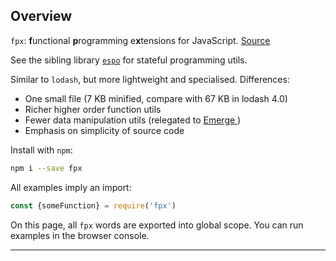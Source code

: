 ## Overview

`fpx`: **f**unctional **p**rogramming e**x**tensions for JavaScript.
<a href="https://github.com/Mitranim/fpx/blob/master/lib/fpx.js" target="_blank">
Source <span class="fa fa-github"></span>
</a>

See the sibling library
<a href="http://mitranim.com/espo/" target="_blank">`espo`</a>
for stateful programming utils.

Similar to `lodash`, but more lightweight and specialised. Differences:

* One small file (7 KB minified, compare with 67 KB in lodash 4.0)
* Richer higher order function utils
* Fewer data manipulation utils (relegated to <a href="https://github.com/Mitranim/emerge" target="_blank">Emerge <span class="fa fa-github"></span></a>)
* Emphasis on simplicity of source code

Install with `npm`:

```sh
npm i --save fpx
```

All examples imply an import:

```js
const {someFunction} = require('fpx')
```

On this page, all `fpx` words are exported into global scope. You can run
examples in the browser console.

----
